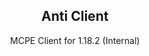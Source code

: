 <p align="center">
 <h2 align="center">Anti Client</h2>
 <p align="center">MCPE Client for 1.18.2 (Internal)</p>

